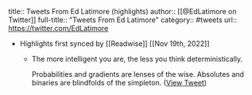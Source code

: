 title:: Tweets From Ed Latimore (highlights)
author:: [[@EdLatimore on Twitter]]
full-title:: "Tweets From Ed Latimore"
category:: #tweets
url:: https://twitter.com/EdLatimore

- Highlights first synced by [[Readwise]] [[Nov 19th, 2022]]
	- The more intelligent you are, the less you think deterministically.
	  
	  Probabilities and gradients are lenses of the wise. Absolutes and binaries are blindfolds of the simpleton. ([View Tweet](https://twitter.com/EdLatimore/status/1409162410519187456))